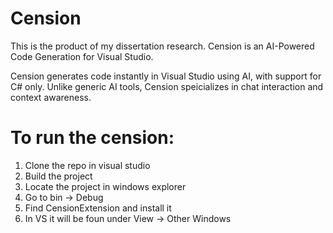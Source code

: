 # Cension

This is the product of my dissertation research.
Cension is an AI-Powered Code Generation for Visual Studio.

Cension generates code instantly in Visual Studio using AI, with support for C# only.
Unlike generic AI tools, Cension speicializes in chat interaction and context awareness.

# To run the cension:
1. Clone the repo in visual studio
2. Build the project
3. Locate the project in windows explorer
4. Go to bin -> Debug
5. Find CensionExtension and install it
6. In VS it will be foun under View -> Other Windows


